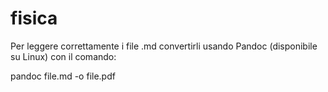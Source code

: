# fisica

Per leggere correttamente i file .md convertirli usando Pandoc (disponibile su Linux) con il comando:

pandoc file.md -o file.pdf
